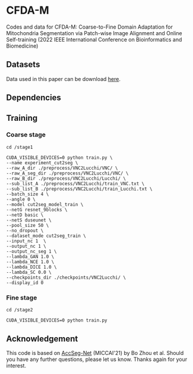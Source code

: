 # CFDA-M
Codes and data for CFDA-M: Coarse-to-Fine Domain Adaptation for Mitochondria Segmentation via Patch-wise Image Alignment and Online Self-training (2022 IEEE International Conference on Bioinformatics and Biomedicine)
## Datasets
Data used in this paper can be download [here](https://pan.baidu.com/s/1loxVwzj0OeIw2OOQLrH36g?pwd=wf5f).
## Dependencies
## Training
### Coarse stage
```
cd /stage1
```
```
CUDA_VISIBLE_DEVICES=0 python train.py \
--name experiment_cut2seg \
--raw_A_dir ./preprocess/VNC2Lucchi/VNC/ \
--raw_A_seg_dir ./preprocess/VNC2Lucchi/VNC/ \
--raw_B_dir ./preprocess/VNC2Lucchi/Lucchi/ \
--sub_list_A ./preprocess/VNC2Lucchi/train_VNC.txt \
--sub_list_B ./preprocess/VNC2Lucchi/train_Lucchi.txt \
--batch_size 4 \
--angle 0 \
--model cut2seg_model_train \
--netG resnet_9blocks \
--netD basic \
--netS duseunet \
--pool_size 50 \
--no_dropout \
--dataset_mode cut2seg_train \
--input_nc 1  \
--output_nc 1 \
--output_nc_seg 1 \
--lambda_GAN 1.0 \
--lambda_NCE 1.0 \
--lambda_DICE 1.0 \
--lambda_SC 0.0 \
--checkpoints_dir ./checkpoints/VNC2Lucchi/ \
--display_id 0
```
### Fine stage
```
cd /stage2
```
```
CUDA_VISIBLE_DEVICES=0 python train.py
```
## Acknowledgement
This code is based on [AccSeg-Net](https://github.com/weih527/SSNS-Net) (MICCAI'21) by Bo Zhou et al. Should you have any further questions, please let us know. Thanks again for your interest.
